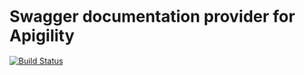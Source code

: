 Swagger documentation provider for Apigility
============================================

[![Build Status](https://travis-ci.org/zfcampus/zf-apigility-documentation-swagger.png)](https://travis-ci.org/zfcampus/zf-apigility-documentation-swagger)

